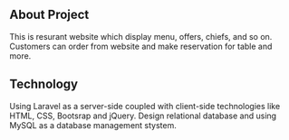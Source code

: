 
## About Project

This is resurant website which display menu, offers, chiefs, and so on.
Customers can order from website and make reservation for table and more.

## Technology

Using Laravel as a server-side coupled with client-side technologies like HTML, CSS, Bootsrap and jQuery.
Design relational database and using MySQL as a database management stystem.
